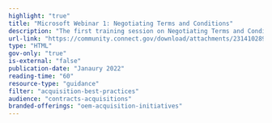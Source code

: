 ```yaml
---
highlight: "true"
title: "Microsoft Webinar 1: Negotiating Terms and Conditions"
description: "The first training session on Negotiating Terms and Conditions presented the latest knowledge and best practices on negotiating with Microsoft including licensing agreements, pricing and cost information, and discount approaches. "
url-link: "https://community.connect.gov/download/attachments/2314102898/Microsoft%20-%20Session%201%20-%20Negotiation%20Terms%20and%20Conditions.pdf?api=v2"
type: "HTML"
gov-only: "true"
is-external: "false"
publication-date: "Janaury 2022"
reading-time: "60"
resource-type: "guidance"
filter: "acquisition-best-practices"
audience: "contracts-acquisitions"
branded-offerings: "oem-acquisition-initiatives"
---
```

